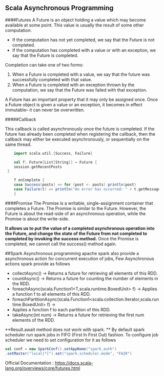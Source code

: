 ## Scala Asynchronous Programming
####Futures
A Future is an object holding a value which may become available at some point. This value is usually the result of some other computation:
- If the computation has not yet completed, we say that the Future is not completed.
- If the computation has completed with a value or with an exception, we say that the Future is completed.

Completion can take one of two forms:
1. When a Future is completed with a value, we say that the future was successfully completed with that value.
1. When a Future is completed with an exception thrown by the computation, we say that the Future was failed with that exception.

A Future has an important property that it may only be assigned once. Once a Future object is given a value or an exception, it becomes in effect immutable– it can never be overwritten.

#####Callback

This callback is called asynchronously once the future is completed. If the future has already been completed when registering the callback, then the callback may either be executed asynchronously, or sequentially on the same thread.

```scala
    import scala.util.{Success, Failure}

    val f: Future[List[String]] = Future {
    session.getRecentPosts
 }

    f onComplete {
    case Success(posts) => for (post <- posts) println(post)
    case Failure(t) => println("An error has occurred: " + t.getMessage)
    }
```

####Promise
The Promise is a writable, single-assignment container that completes a Future. The Promise is similar to the Future. However, the Future is about the read-side of an asynchronous operation, while the Promise is about the write-side.

**It allows us to put the value of a completed asynchronous operation into the Future, and change the state of the Future from not completed to completed by invoking the success method.**
Once the Promise is completed, we cannot call the success() method again.

##Spark Asynchronous programming
apache spark also provide a asynchronous action for concurrent execution of jobs, Few Asynchronous actions spark provide as follows

- collectAsync() -> Returns a future for retrieving all elements of this RDD.
- countAsync() -> Returns a future for counting the number of elements in the RDD.
- foreachAsync(scala.Function1<T,scala.runtime.BoxedUnit> f) -> Applies a function f to all elements of this RDD.
- foreachPartitionAsync(scala.Function1<scala.collection.Iterator,scala.runtime.BoxedUnit> f) ->
- Applies a function f to each partition of this RDD.
- takeAsync(int num) -> Returns a future for retrieving the first num elements of the RDD.

**Result.await method does not work with spark. **
By default spark scheduler run spark jobs in FIFO (First In First Out) fashion.
To configure job scheduler we need to set configuration for it as follows

```scala
val conf = new SparkConf().setAppName("spark_auth")
.setMaster("local[*]").set("spark.scheduler.mode", "FAIR")
```

Official Documentation :
https://docs.scala-lang.org/overviews/core/futures.html
